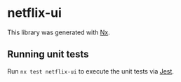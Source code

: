 # netflix-ui

This library was generated with [Nx](https://nx.dev).

## Running unit tests

Run `nx test netflix-ui` to execute the unit tests via [Jest](https://jestjs.io).
